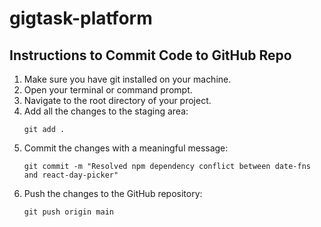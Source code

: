 # gigtask-platform

## Instructions to Commit Code to GitHub Repo

1. Make sure you have git installed on your machine.
2. Open your terminal or command prompt.
3. Navigate to the root directory of your project.
4. Add all the changes to the staging area:
   ```
   git add .
   ```
5. Commit the changes with a meaningful message:
   ```
   git commit -m "Resolved npm dependency conflict between date-fns and react-day-picker"
   ```
6. Push the changes to the GitHub repository:
   ```
   git push origin main
   ```
